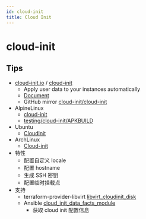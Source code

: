 ```yaml
---
id: cloud-init
title: Cloud Init
---
```


# cloud-init

## Tips
* [cloud-init.io](https://cloud-init.io/) / [cloud-init](https://launchpad.net/cloud-init/)
  * Apply user data to your instances automatically
  * [Document](http://cloudinit.readthedocs.io/en/latest/index.html)
  * GitHub mirror [cloud-init/cloud-init](https://github.com/cloud-init/cloud-init)
* AlpineLinux
  * [cloud-init](https://pkgs.alpinelinux.org/packages?name=cloud-init&branch=edge)
  * [testing/cloud-init/APKBUILD](https://git.alpinelinux.org/cgit/aports/tree/testing/cloud-init/APKBUILD)
* Ubuntu
  * [CloudInit](https://help.ubuntu.com/community/CloudInit)
* ArchLinux
  * [Cloud-init](https://wiki.archlinux.org/index.php/Cloud-init)
* 特性
  * 配置自定义 locale
  * 配置 hostname
  * 生成 SSH 密钥
  * 配置临时挂载点
* 支持
  * terraform-provider-libvirt [libvirt_cloudinit_disk](https://github.com/dmacvicar/terraform-provider-libvirt/blob/master/website/docs/r/cloudinit.html.markdown)
  * Ansible [cloud_init_data_facts_module](https://docs.ansible.com/ansible/latest/modules/cloud_init_data_facts_module.html)
    * 获取 cloud init 配置信息
